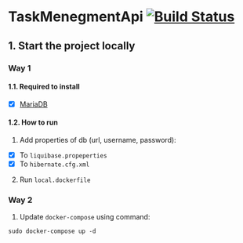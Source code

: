 # TaskMenegmentApi [![Build Status](https://travis-ci.com/taraskovaliv/TaskMenegmentApi.svg?branch=master)](https://travis-ci.com/taraskovaliv/TaskMenegmentApi)

## 1. Start the project locally
### Way 1   
#### 1.1. Required to install
- [x] [MariaDB](https://mariadb.org/download/) 
#### 1.2. How to run
1. Add properties of db (url, username, password):
- [x] To `liquibase.propeperties`
- [x] To `hibernate.cfg.xml`
2. Run `local.dockerfile`
### Way 2
1. Update `docker-compose` using command: 
```
sudo docker-compose up -d
```
